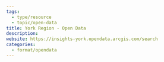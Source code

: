 ```yaml
---
tags:
  - type/resource
  - topic/open-data
title: York Region - Open Data
description: 
website: https://insights-york.opendata.arcgis.com/search
categories:
  - format/opendata
---
```

